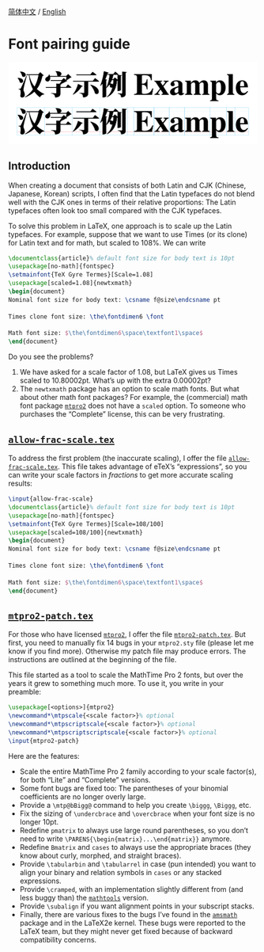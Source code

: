 [简体中文](https://github.com/RuixiZhang42/font-pairing-guide)
/
[English](README-EN.md)

# Font pairing guide

![Example](SVG/Example.svg)

## Introduction

When creating a document that consists of both Latin and CJK (Chinese, Japanese,
Korean) scripts, I&nbsp;often find that the Latin typefaces do not blend well
with the CJK ones in terms of their relative proportions: The Latin typefaces
often look too small compared with the CJK typefaces.

To solve this problem in LaTeX, one approach is to scale up the Latin typefaces.
For example, suppose that we want to use Times (or its clone) for Latin text and
for math, but scaled to&nbsp;108%. We can write
```latex
\documentclass{article}% default font size for body text is 10pt
\usepackage[no-math]{fontspec}
\setmainfont{TeX Gyre Termes}[Scale=1.08]
\usepackage[scaled=1.08]{newtxmath}
\begin{document}
Nominal font size for body text: \csname f@size\endcsname pt

Times clone font size: \the\fontdimen6 \font

Math font size: $\the\fontdimen6\space\textfont1\space$
\end{document}
```
Do you see the problems?
1. We have asked for a scale factor of&nbsp;1.08, but LaTeX gives us Times
scaled to 10.80002pt. What&rsquo;s up with the extra 0.00002pt?
2. The `newtxmath` package has an option to scale math fonts. But what about
other math font packages? For example, the (commercial) math font package
[`mtpro2`](https://www.pctex.com/mtpro2.html) does not have a `scaled` option.
To someone who purchases the &ldquo;Complete&rdquo; license,
this can be very frustrating.

## [`allow-frac-scale.tex`](allow-frac-scale.tex)

To address the first problem (the inaccurate scaling), I&nbsp;offer the file
[`allow-frac-scale.tex`](allow-frac-scale.tex). This file takes advantage of
eTeX&rsquo;s &ldquo;expressions&rdquo;, so you can write your scale factors in
*fractions* to get more accurate scaling results:
```latex
\input{allow-frac-scale}
\documentclass{article}% default font size for body text is 10pt
\usepackage[no-math]{fontspec}
\setmainfont{TeX Gyre Termes}[Scale=108/100]
\usepackage[scaled=108/100]{newtxmath}
\begin{document}
Nominal font size for body text: \csname f@size\endcsname pt

Times clone font size: \the\fontdimen6 \font

Math font size: $\the\fontdimen6\space\textfont1\space$
\end{document}
```

## [`mtpro2-patch.tex`](mtpro2-patch.tex)

For those who have licensed [`mtpro2`](https://www.pctex.com/mtpro2.html),
I&nbsp;offer the file [`mtpro2-patch.tex`](mtpro2-patch.tex). But first, you
need to manually fix 14 bugs in your `mtpro2.sty` file (please let me know if
you find more). Otherwise my patch file may produce errors. The instructions are
outlined at the beginning of the file.

This file started as a tool to scale the MathTime Pro&nbsp;2 fonts, but over the
years it grew to something much more. To use it, you write in your preamble:
```latex
\usepackage[<options>]{mtpro2}
\newcommand*\mtpscale{<scale factor>}% optional
\newcommand*\mtpscriptscale{<scale factor>}% optional
\newcommand*\mtpscriptscriptscale{<scale factor>}% optional
\input{mtpro2-patch}
```
Here are the features:
- Scale the entire MathTime Pro&nbsp;2 family according to your scale factor(s),
for both &ldquo;Lite&rdquo; and &ldquo;Complete&rdquo; versions.
- Some font bugs are fixed too: The parentheses of your binomial coefficients
are no longer overly large.
- Provide a `\mtp@bBigg@` command to help you create `\biggg`, `\Biggg`, etc.
- Fix the sizing of `\undercbrace` and `\overcbrace` when your font size is no
longer 10pt.
- Redefine `pmatrix` to always use large round parentheses, so you don&rsquo;t
need to write `\PARENS{\begin{matrix}...\end{matrix}}` anymore.
- Redefine `Bmatrix` and `cases` to always use the appropriate braces (they know
about curly, morphed, and straight braces).
- Provide `\tabularbin` and `\tabularrel` in case (pun intended) you want to
align your binary and relation symbols in `cases` or any stacked expressions.
- Provide `\cramped`, with an implementation slightly different from (and less
buggy than) the [`mathtools`](https://github.com/latex3/mathtools) version.
- Provide `\subalign` if you want alignment points in your subscript stacks.
- Finally, there are various fixes to the bugs I&rsquo;ve found in the
[`amsmath`](https://github.com/latex3/latex2e/tree/master/required/amsmath)
package and in the LaTeX2e kernel. These bugs were reported to the LaTeX team,
but they might never get fixed because of backward compatibility concerns.